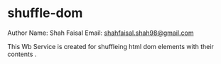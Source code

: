 shuffle-dom
===========
Author Name: Shah Faisal
Email: shahfaisal.shah98@gmail.com

This Wb Service is created for shuffleing html dom elements with their contents .
